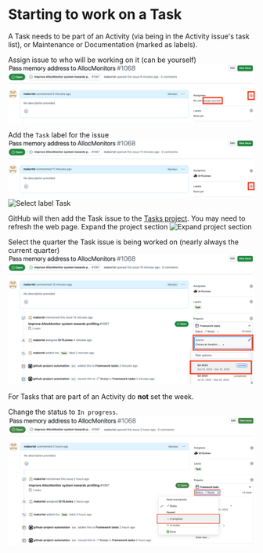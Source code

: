 # Starting to work on a Task

A Task needs to be part of an Activity (via being in the Activity issue's task list), or Maintenance or Documentation (marked as labels).

Assign issue to who will be working on it (can be yourself)
![Assign issue](images/task_begin_assign.png)

Add the `Task` label for the issue
![Select label](images/task_begin_label.png)
![Select label Task](images/task_begin_label_activity.png)

GitHub will then add the Task issue to the [Tasks project](https://github.com/orgs/cms-sw/projects/10). You may need to refresh the web page. Expand the project section
![Expand project section](images/task_begin_expand_project.png)

Select the quarter the Task issue is being worked on (nearly always the current quarter)
![Select quarter](images/task_begin_project_quarter.png)

For Tasks that are part of an Activity do **not** set the week.

Change the status to `In progress`.
![Select quarter](images/task_begin_project_status.png)

